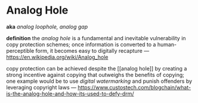 # Analog Hole

**aka** _analog loophole, analog gap_

**definition** the _analog hole_ is a fundamental and inevitable vulnerability in copy protection schemes; once information is converted to a human-perceptible form, it becomes easy to digitally recapture &mdash; <https://en.wikipedia.org/wiki/Analog_hole>

copy protection can be achieved despite the [[analog hole]] by creating a strong incentive against copying that outweighs the benefits of copying; one example would be to use  _digital watermarking_ and punish offenders by leveraging copyright laws &mdash; <https://www.custostech.com/blogchain/what-is-the-analog-hole-and-how-its-used-to-defy-drm/>
